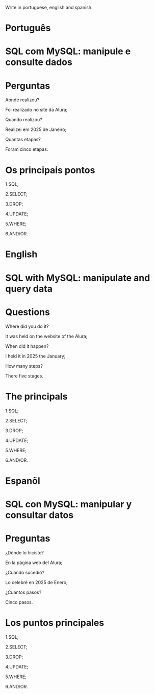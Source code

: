 Write in portuguese, english and spanish.

# Português 

# SQL com MySQL: manipule e consulte dados

# Perguntas

Aonde realizou?

Foi realizado no site da Alura;

Quando realizou?

Realizei em 2025 de Janeiro;

Quantas etapas?

Foram cinco etapas.

# Os principais pontos

1.SQL;

2.SELECT;

3.DROP;

4.UPDATE;

5.WHERE;

6.AND/OR.


# English

#  SQL with MySQL: manipulate and query data

# Questions

Where did you do it?

It was held on the website of the Alura;

When did it happen?

I held it in 2025 the January;

How many steps?

There five stages.

# The principals

1.SQL;

2.SELECT;

3.DROP;

4.UPDATE;

5.WHERE;

6.AND/OR.


# Espanõl

# SQL con MySQL: manipular y consultar datos

# Preguntas

¿Dónde lo hiciste?

En la página web del Alura;

¿Cuándo sucedió?

Lo celebré en 2025 de Enero;

¿Cuántos pasos?

Cinco  pasos.

# Los puntos principales

1.SQL;

2.SELECT;

3.DROP;

4.UPDATE;

5.WHERE;

6.AND/OR.

